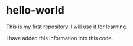 # hello-world
This is my first repository. I will use it for learning.

I have added this information into this code.
